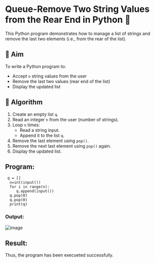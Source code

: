 # Queue-Remove Two String Values from the Rear End in Python 🧵

This Python program demonstrates how to manage a list of strings and remove the last two elements (i.e., from the rear of the list).

## 🎯 Aim

To write a Python program to:
- Accept `n` string values from the user
- Remove the last two values (rear end of the list)
- Display the updated list

## 🧠 Algorithm

1. Create an empty list `q`.
2. Read an integer `n` from the user (number of strings).
3. Loop `n` times:
   - Read a string input.
   - Append it to the list `q`.
4. Remove the last element using `pop()`.
5. Remove the next last element using `pop()` again.
6. Display the updated list.

##  Program:
```
 q = []
  n=int(input())
  for i in range(n):
     q.append(input())
  q.pop(0)
  q.pop(0)
  print(q)
```

### Output:
![image](https://github.com/user-attachments/assets/34fd31c7-05df-45bb-8c4c-f9a32dccb5fa)

## Result:
Thus, the program has been execueted successfully.

